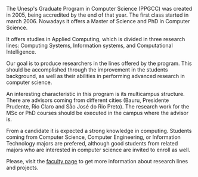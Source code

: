   
  
The Unesp's Graduate Program in Computer Science (PPGCC) was created in 2005, being accredited by the end of that year. The first class started in march 2006\. Nowadays it offers a Master of Science and PhD in Computer Science.

It offers studies in Applied Computing, which is divided in three research lines: Computing Systems, Information systems, and Computational Intelligence.

Our goal is to produce researchers in the lines offered by the program. This should be accomplished through the improvement in the students background, as well as their abilities in performing advanced research in computer science.

An interesting characteristic in this program is its multicampus structure. There are advisors coming from different cities (Bauru, Presidente Prudente, Rio Claro and São José do Rio Preto). The research work for the MSc or PhD courses should be executed in the campus where the advisor is.

From a candidate it is expected a strong knowledge in computing. Students coming from Computer Science, Computer Engineering, or Information Technology majors are prefered, although good students from related majors who are interested in computer science are invited to enroll as well.

Please, visit the [faculty page](https://www.ibilce.unesp.br/#!/pos-graduacao/programas-de-pos-graduacao/ciencia-da-computacao/pessoas/docentes/) to get more information about research lines and projects.

